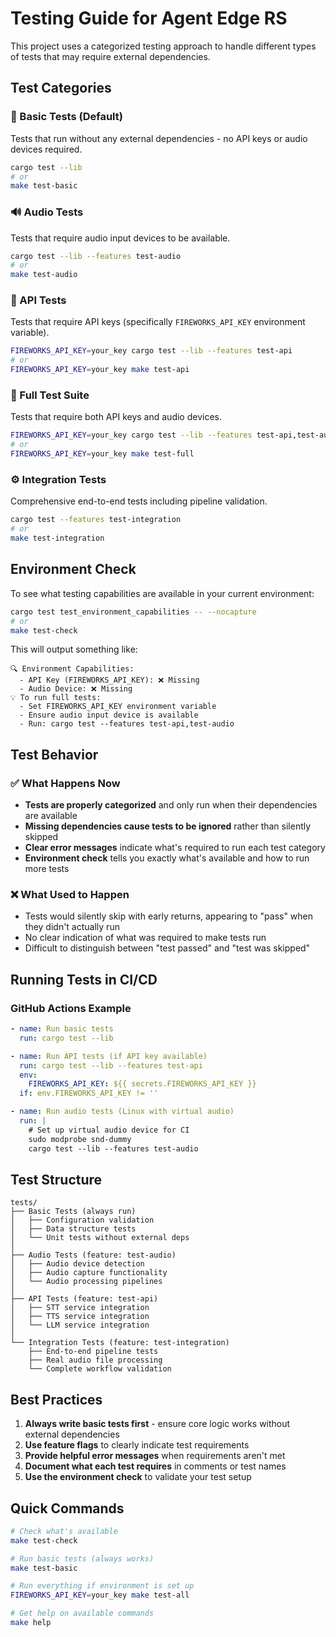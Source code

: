 # Testing Guide for Agent Edge RS

This project uses a categorized testing approach to handle different types of tests that may require external dependencies.

## Test Categories

### 🧪 Basic Tests (Default)
Tests that run without any external dependencies - no API keys or audio devices required.

```bash
cargo test --lib
# or
make test-basic
```

### 🔊 Audio Tests
Tests that require audio input devices to be available.

```bash
cargo test --lib --features test-audio
# or
make test-audio
```

### 🔑 API Tests
Tests that require API keys (specifically `FIREWORKS_API_KEY` environment variable).

```bash
FIREWORKS_API_KEY=your_key cargo test --lib --features test-api
# or
FIREWORKS_API_KEY=your_key make test-api
```

### 🚀 Full Test Suite
Tests that require both API keys and audio devices.

```bash
FIREWORKS_API_KEY=your_key cargo test --lib --features test-api,test-audio
# or
FIREWORKS_API_KEY=your_key make test-full
```

### ⚙️ Integration Tests
Comprehensive end-to-end tests including pipeline validation.

```bash
cargo test --features test-integration
# or
make test-integration
```

## Environment Check

To see what testing capabilities are available in your current environment:

```bash
cargo test test_environment_capabilities -- --nocapture
# or
make test-check
```

This will output something like:
```
🔍 Environment Capabilities:
  - API Key (FIREWORKS_API_KEY): ❌ Missing
  - Audio Device: ❌ Missing
💡 To run full tests:
  - Set FIREWORKS_API_KEY environment variable
  - Ensure audio input device is available
  - Run: cargo test --features test-api,test-audio
```

## Test Behavior

### ✅ What Happens Now
- **Tests are properly categorized** and only run when their dependencies are available
- **Missing dependencies cause tests to be ignored** rather than silently skipped
- **Clear error messages** indicate what's required to run each test category
- **Environment check** tells you exactly what's available and how to run more tests

### ❌ What Used to Happen
- Tests would silently skip with early returns, appearing to "pass" when they didn't actually run
- No clear indication of what was required to make tests run
- Difficult to distinguish between "test passed" and "test was skipped"

## Running Tests in CI/CD

### GitHub Actions Example
```yaml
- name: Run basic tests
  run: cargo test --lib

- name: Run API tests (if API key available)
  run: cargo test --lib --features test-api
  env:
    FIREWORKS_API_KEY: ${{ secrets.FIREWORKS_API_KEY }}
  if: env.FIREWORKS_API_KEY != ''

- name: Run audio tests (Linux with virtual audio)
  run: |
    # Set up virtual audio device for CI
    sudo modprobe snd-dummy
    cargo test --lib --features test-audio
```

## Test Structure

```
tests/
├── Basic Tests (always run)
│   ├── Configuration validation
│   ├── Data structure tests
│   └── Unit tests without external deps
│
├── Audio Tests (feature: test-audio)
│   ├── Audio device detection
│   ├── Audio capture functionality
│   └── Audio processing pipelines
│
├── API Tests (feature: test-api)
│   ├── STT service integration
│   ├── TTS service integration
│   └── LLM service integration
│
└── Integration Tests (feature: test-integration)
    ├── End-to-end pipeline tests
    ├── Real audio file processing
    └── Complete workflow validation
```

## Best Practices

1. **Always write basic tests first** - ensure core logic works without external dependencies
2. **Use feature flags** to clearly indicate test requirements
3. **Provide helpful error messages** when requirements aren't met
4. **Document what each test requires** in comments or test names
5. **Use the environment check** to validate your test setup

## Quick Commands

```bash
# Check what's available
make test-check

# Run basic tests (always works)
make test-basic

# Run everything if environment is set up
FIREWORKS_API_KEY=your_key make test-all

# Get help on available commands
make help
``` 